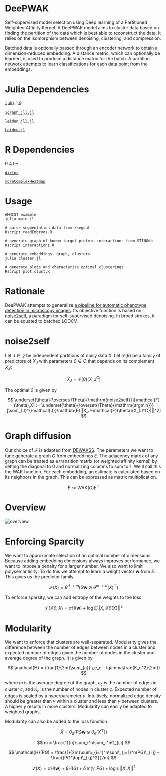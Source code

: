 <script
  src="https://cdn.mathjax.org/mathjax/latest/MathJax.js?config=TeX-AMS-MML_HTMLorMML"
  type="text/javascript">
</script>

# DeePWAK
Self-supervised model selection using Deep learning of a Partitioned Weighted Affinity Kernel. A DeePWAK model aims to cluster data based on finding the partition of the data which is best able to reconstruct the data. It relies on the isomorphism between denoising, clustering, and compression. 

Batched data is optionally passed through an encoder network to obtain a dimension-reduced embedding. A distance metric, which can optionally be learned, is used to produce a distance matrix for the batch. A partition network attempts to learn classifications for each data point from the embeddings.

# Julia Dependencies
Julia 1.9

[`igraph_jll.jl`](https://github.com/fcdimitr/igraph_jll.jl)

[`leiden_jll.jl`](https://github.com/fcdimitr/leiden_jll.jl)

[`Leiden.jl`](https://github.com/pitsianis/Leiden.jl)

# R Dependencies
R 4.0+

[`dirfns`](https://github.com/kewiechecki/dirfns)

[`moreComplexHeatmap`](https://github.com/kewiechecki/moreComplexHeatmap)

# Usage
```{bash}
#MNIST example
julia main.jl

# parse segmentation data from /segdat
Rscript readEmbryos.R

# generate graph of known target protein interactions from STINGdb
Rscript interactions.R

# generate embeddings, graph, clusters
julia cluster.jl

# generate plots and characterize optimal clusterings
Rscript plot.clust.R
```

# Rationale
DeePWAK attempts to generalize [a pipeline for automatic phenotype detection in microscopy images](https://github.com/ChristiaenLab/CrobustaScreen).
Its objective function is based on [noise2self](https://arxiv.org/abs/1901.11365), a paradigm for self-supervised denoising. In broad strokes, it can be equated to batched LOOCV.

# noise2self
Let $J \in \mathcal{J}$ be independent partitions of noisy data $X$. Let $\mathcal{F}(\theta)$ be a family of predictors of $X_J$ with parameters $\theta \in \Theta$ that depends on its complement $X_{J^C}$

$$
  \hat{X}_J=\mathcal{F}(\theta)(X\_{J^C})
$$

  The optimal $\theta$ is given by

$$
  \underset{\theta}{\overset{\Theta}{\mathrm{noise2self}}}[\mathcal{F}(\theta),X] := \underset{\theta}{\overset{\Theta}{\mathrm{argmin}}}[\sum_{J}^{\mathcal{J}}\mathbb{E}||X_J-\mathcal{F}(\theta)(X_{J^C})||^2]
$$

# Graph diffusion
Our choice of $\mathcal{F}$ is adapted from [DEWAKSS](https://nyuscholars.nyu.edu/en/publications/optimal-tuning-of-weighted-knn-and-diffusion-based-methods-for-de). The parameters we want to tune generate a graph $G$ from embeddings $E$. The adjacency matrix of any graph can be treated as a transition matrix (or weighted affinity kernel) by setting the diagonal to 0 and normalizing columns to sum to 1. We'll call this the $\mathrm{WAK}$ function. For each embedding, an estimate is calculated based on its neighbors in the graph. This can be expressed as matrix multiplication.

$$
\hat{E} := \mathrm{WAK}(G)E^\top
$$

# Overview
![overview](https://github.com/kewiechecki/DeePWAK/blob/master/tikz/optimization/optimization.png?raw=true)

# Enforcing Sparcity
We want to approximate selection of an optimal number of dimensions. Because adding embedding dimensions always improves performance, we want to impose a penalty for a larger number. We also want to limit polysemanticity.
To do this we attempt to learn a weight vector $\mathbf{w}$ from $E$. This gives us the predictor family

$$
\mathcal{F}(X) = \theta^{d \to m}(G\mathbf{w}\odot \theta^{m \to d}(X)^\top)
$$

To enforce sparsity, we can add entropy of the weights to the loss.

$$
\mathcal{L}(\mathcal{F}\theta,X) = \alpha\mathrm{H}(\mathbf{w}) + \log\mathbb{E}||X,\mathcal{F}\theta(X)||^2
$$

# Modularity
We want to enforce that clusters are well-separated. Modularity gives the difference between the number of edges between nodes in a cluster and expected number of edges given the number of nodes in the cluster and average degree of the graph. It is given by

$$
      \mathcal{H} = \frac{1}{2m}\sum_{c}( \,e_c - \gamma\frac{K_c^2}{2m})
$$

where $m$ is the average degree of the graph, $e_c$ is the number of edges in cluster $c$, and $K_c$ is the number of nodes in cluster $c$.
Expected number of edges is scaled by a hyperparameter $\gamma$. 
Intuitively, normalized edge density should be greater than $\gamma$ within a cluster and less than $\gamma$ between clusters. A higher $\gamma$ results in more clusters. Modularity can easily be adapted to weighted graphs.

Modularity can also be added to the loss function.

$$
\hat{X} = \theta_d(PG\mathbf{w}\odot\theta_e(X^\top))
$$

$$
m = \frac{1}{n}\sum_i^n\sum_j^nG_{i,j}
$$

$$
\mathcal{H}(PG) = \frac{1}{2m}\sum\_{i=1}^n\sum\_{j=1}^n(PG)\_{i,j} - \frac{(PG^\top)\_{i,j}^2}{2m}
$$

$$
\mathcal{L}(X) = \alpha\mathrm{H}(\mathbf{w}) + \beta\mathrm{H}(G) + \delta\mathcal{H}(\gamma,PG) + \log\mathbb{E}||X,\hat{X}||^2
$$
